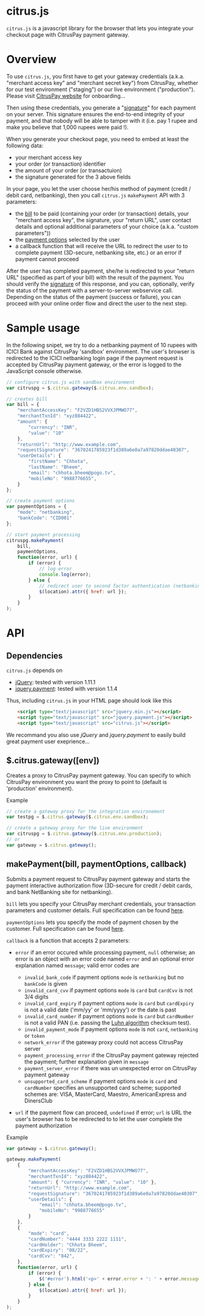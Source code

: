 citrus.js
=========

`citrus.js` is a javascript library for the browser that lets you integrate your checkout page with CitrusPay payment gateway.

# Overview

To use `citrus.js`, you first have to get your gateway credentials (a.k.a. "merchant access key" and "merchant secret key") from CitrusPay, whether for our test environment ("staging") or our live environment ("production"). Please visit [CitrusPay website](http://www.citruspay.com) for onboarding...

Then using these credentials, you generate a "[signature](../../wiki/signature#request-signature)" for each payment on your server. This signature ensures the end-to-end integrity of your payment, and that nobody will be able to tamper with it (i.e. pay 1 rupee and make you believe that 1,000 rupees were paid !).

When you generate your checkout page, you need to embed at least the following data:
* your merchant access key
* your order (or transaction) identifier
* the amount of your order (or transactuion)
* the signature generated for the 3 above fields

In your page, you let the user choose her/his method of payment (credit / debit card, netbanking), then you call `citrus.js` `makePayment` API with 3 parameters:
* the [bill](../../wiki/bill) to be paid (containing your order (or transaction) details, your "merchant access key", the signature, your "return URL", user contact details and optional additional parameters of your choice (a.k.a. "custom parameters"))
* the [payment options](../../wiki/payment-options) selected by the user
* a callback function that will receive the URL to redirect the user to to complete payment (3D-secure, netbanking site, etc.) or an error if payment cannot proceed

After the user has completed payment, she/he is redirected to your "return URL" (specified as part of your bill) with the result of the payment. You should verify the [signature](../../wiki/signature#response-signature) of this response, and you can, optionally, verify the status of the payment with a server-to-server webservice call. Depending on the status of the payment (success or failure), you can proceed with your online order flow and direct the user to the next step.

# Sample usage

In the following snipet, we try to do a netbanking payment of 10 rupees with ICICI Bank against CitrusPay 'sandbox' environment. The user's browser is redirected to the ICICI netbanking login page if the payment request is accepted by CitrusPay payment gateway, or the error is logged to the JavaScript console otherwise.

```javascript
// configure citrus.js with sandbox environment
var citruspg = $.citrus.gateway($.citrus.env.sandbox);

// creates bill
var bill = {
	"merchantAccessKey": "F2VZD1HBS2VVXJPMWO77",
	"merchantTxnId": "xyz884422",
	"amount": {
		"currency": "INR",
		"value": "10"
	},
	"returnUrl": "http://www.example.com",
	"requestSignature": "3670241785923f1d389a6e0a7a97820ddae40307",
	"userDetails": {
		"firstName": "Chhota",
		"lastName": "Bheem",
		"email": "chhota.bheem@pogo.tv",
		"mobileNo": "9988776655",
	}
};

// create payment options
var paymentOptions = {
    "mode": "netbanking",
    "bankCode": "CID001"
};

// start payment processing
citruspg.makePayment(
	bill,
	paymentOptions,
	function(error, url) {
		if (error) {
			// log error
			console.log(error);
		} else {
			// redirect user to second factor authentication (netbanking or 3D-secure)
			$(location).attr({ href: url });
		}
	}
);
```

# API

## Dependencies

`citrus.js` depends on
* [jQuery](https://jquery.com): tested with version 1.11.1
* [jquery.payment](https://github.com/stripe/jquery.payment): tested with version 1.1.4

Thus, including `citrus.js` in your HTML page should look like this
```html
	<script type="text/javascript" src="jquery.min.js"></script>
	<script type="text/javascript" src="jquery.payment.js"></script>
	<script type="text/javascript" src="citrus.js"></script>
```

We recommand you also use _jQuery_ and _jquery.payment_ to easily build great payment user exeprience...

## $.citrus.gateway([env])

Creates a proxy to CitrusPay payment gateway. You can specify to which CitrusPay environment you want the proxy to point to (default is 'production' environment).

Example
```javascript
// create a gateway proxy for the integration environement
var testpg = $.citrus.gateway($.citrus.env.sandbox);

// create a gateway proxy for the live environment
var citruspg = $.citrus.gateway($.citrus.env.production);
// or
var gateway = $.citrus.gateway();
```

## makePayment(bill, paymentOptions, callback)

Submits a payment request to CitrusPay payment gateway and starts the payment interactive authorization flow (3D-secure for credit / debit cards, and bank NetBanking site for netbanking).

`bill` lets you specify your CitrusPay merchant credentials, your transaction parameters and customer details. Full specification can be found [here](../../wiki/bill).

`paymentOptions` lets you specify the mode of payment chosen by the customer. Full specification can be found [here](../../wiki/payment-options).

`callback` is a function that accepts 2 parameters:
* `error` if an error occured while processing payment, `null` otherwise; an error is an object with an error code named `error` and an optional error explanation named `message`; valid error codes are
  * `invalid_bank_code` if payment options `mode` is `netbanking` but no `bankCode` is given
  * `invalid_card_cvv` if payment options `mode` is `card` but `cardCvv` is not 3/4 digits
  * `invalid_card_expiry` if payment options `mode` is `card` but `cardExpiry` is not a valid date ('mm/yy' or 'mm/yyyy') or the date is past
  * `invalid_card_number` if payment options `mode` is `card` but `cardNumber` is not a valid PAN (i.e. passing the [Luhn algorithm](http://en.wikipedia.org/wiki/Luhn_algorithm) checksum test).
  * `invalid_payment_mode` if payment options `mode` is not `card`, `netbanking` or `token`
  * `network_error` if the gateway proxy could not access CitrusPay server
  * `payment_processing_error` if the CitrusPay payment gateway rejected the payment; further explanation given in `message`
  * `payment_server_error` if there was un unexpected error on CitrusPay payment gateway
  * `unsupported_card_scheme` if payment options `mode` is `card` and `cardNumber` specifies an unsupported card scheme; supported schemes are: VISA, MasterCard, Maestro, AmericanExpress and DinersClub

* `url` if the payment flow can proceed, `undefined` if error; `url` is URL the user's browser has to be redirected to to let the user complete the payment authorization

Example
```javascript
var gateway = $.citrus.gateway();

gateway.makePayment(
	{
		"merchantAccessKey": "F2VZD1HBS2VVXJPMWO77",
		"merchantTxnId": "xyz884422",
		"amount": { "currency": "INR", "value": "10" },
		"returnUrl": "http://www.example.com",
		"requestSignature": "3670241785923f1d389a6e0a7a97820ddae40307",
		"userDetails": {
			"email": "chhota.bheem@pogo.tv",
			"mobileNo": "9988776655"
		}
	},
	{
		"mode": "card",
		"cardNumber": "4444 3333 2222 1111",
		"cardHolder": "Chhota Bheem",
		"cardExpiry": "08/22",
		"cardCvv": "842",
	},
	function(error, url) {
		if (error) {
			$('#error').html('<p>' + error.error + ': ' + error.message + '</p>');
		} else {
			$(location).attr({ href: url });
		}
	}
);
```
